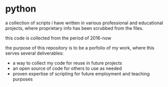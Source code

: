 # python
a collection of scripts i have written in various professional and educational projects, where proprietary info has been scrubbed from the files.

this code is collected from the period of 2016-now

the purpose of this repository is to be a porfolio of my work, where this serves several deliverables:
  - a way to collect my code for reuse in future projects
  - an open source of code for others to use as needed
  - proven expertise of scripting for future employment and teaching purposes

